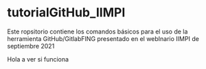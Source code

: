 # tutorialGitHub_IIMPI
Este ropsitorio contiene los comandos básicos para el uso de la herramienta GitHub/GitlabFING presentado en el webInario IIMPI de septiembre 2021

Hola a ver si funciona